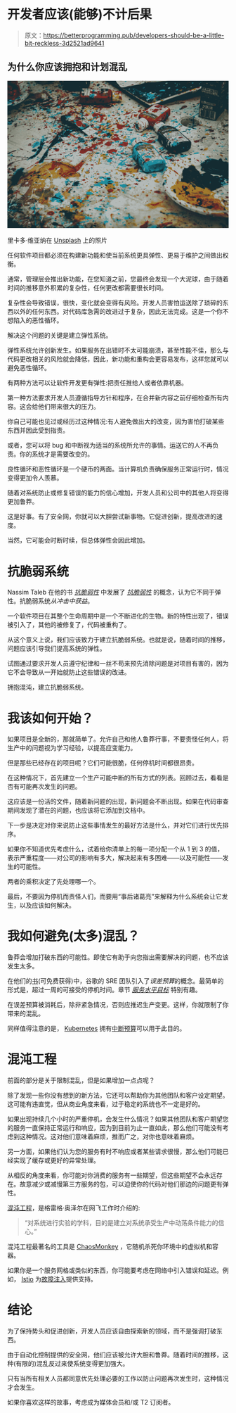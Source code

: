 # 开发者应该(能够)不计后果

> 原文：<https://betterprogramming.pub/developers-should-be-a-little-bit-reckless-3d2521ad9641>

## 为什么你应该拥抱和计划混乱

![](img/d50b16479812ff1108a1a7a8b797e7ee.png)

里卡多·维亚纳在 [Unsplash](https://unsplash.com/s/photos/mess?utm_source=unsplash&utm_medium=referral&utm_content=creditCopyText) 上的照片

任何软件项目都必须在构建新功能和使当前系统更具弹性、更易于维护之间做出权衡。

通常，管理层会推出新功能，在您知道之前，您最终会发现一个大泥球，由于随着时间的推移意外积累的复杂性，任何更改都需要很长时间。

复杂性会导致错误，很快，变化就会变得有风险。开发人员害怕运送除了琐碎的东西以外的任何东西。对代码库急需的改进过于复杂，因此无法完成。这是一个你不想陷入的恶性循环。

解决这个问题的关键是建立弹性系统。

弹性系统允许创新发生。如果服务在出错时不太可能崩溃，甚至性能不佳，那么与代码更改相关的风险就会降低，因此，新功能和重构会更容易发布，这样您就可以避免恶性循环。

有两种方法可以让软件开发更有弹性:把责任推给人或者依靠机器。

第一种方法要求开发人员遵循指导方针和程序，在合并新内容之前仔细检查所有内容。这会给他们带来很大的压力。

你自己可能也见过或经历过这种情况:有人避免做出大的改变，因为害怕打破某些东西并因此受到指责。

或者，您可以将 bug 和中断视为适当的系统所允许的事情。运送它的人不再负责。你的系统才是需要改变的。

良性循环和恶性循环是一个硬币的两面。当计算机负责确保服务正常运行时，情况变得更加令人羡慕。

随着对系统防止或修复错误的能力的信心增加，开发人员和公司中的其他人将变得更加鲁莽。

这是好事。有了安全网，你就可以大胆尝试新事物。它促进创新，提高改进的速度。

当然，它可能会时断时续，但总体弹性会因此增加。

# 抗脆弱系统

Nassim Taleb 在他的书 [*抗脆弱性*](https://www.penguinrandomhouse.com/books/176227/antifragile-by-nassim-nicholas-taleb/) 中发展了 [*抗脆弱性*](https://en.wikipedia.org/wiki/Antifragility) 的概念，认为它不同于弹性。抗脆弱系统*从冲击中获益*。

一个软件项目在其整个生命周期中是一个不断进化的生物。新的特性出现了，错误被引入了，其他的被修复了，代码被重构了。

从这个意义上说，我们应该致力于建立抗脆弱系统。也就是说，随着时间的推移，问题应该引导我们提高系统的弹性。

试图通过要求开发人员遵守纪律和一丝不苟来预先消除问题是对项目有害的，因为它不会导致从一开始就防止这些错误的改进。

拥抱混沌，建立抗脆弱系统。

# 我该如何开始？

如果项目是全新的，那就简单了。允许自己和他人鲁莽行事，不要责怪任何人，将生产中的问题视为学习经验，以提高应变能力。

但是那些已经存在的项目呢？它们可能很脆，任何停机时间都很昂贵。

在这种情况下，首先建立一个生产可能中断的所有方式的列表。回顾过去，看看是否有可能再次发生的问题。

这应该是一份活的文件，随着新问题的出现，新问题会不断出现。如果在代码审查期间发现了潜在的问题，也应该将它添加到文档中。

下一步是决定对你来说防止这些事情发生的最好方法是什么，并对它们进行优先排序。

如果你不知道优先考虑什么，试着给你清单上的每一项分配一个从 1 到 3 的值，表示严重程度——对公司的影响有多大，解决起来有多困难——以及可能性——发生的可能性。

两者的乘积决定了先处理哪一个。

最后，不要因为停机而责怪人们，而要用“事后诸葛亮”来解释为什么系统会让它发生，以及应该如何解决。

# 我如何避免(太多)混乱？

鲁莽会增加打破东西的可能性。即使它有助于向您指出需要解决的问题，也不应该发生太多。

在他们的[书](https://landing.google.com/sre/books/)(可免费获得)中，谷歌的 SRE 团队引入了*误差预算*的概念。最简单的形式是，超过一周的可接受的停机时间。章节 [*服务水平目标*](https://landing.google.com/sre/sre-book/chapters/service-level-objectives/) 特别有趣。

在误差预算被消耗后，除非紧急情况，否则应推迟生产变更。这样，你就限制了你带来的混乱。

同样值得注意的是， [Kubernetes](https://kubernetes.io/) 拥有[中断预算](https://kubernetes.io/docs/tasks/run-application/configure-pdb/)可以用于此目的。

# 混沌工程

前面的部分是关于限制混乱，但是如果增加一点点呢？

除了发现一些你没有想到的新方法，它还可以帮助你为其他团队和客户设定期望。这可能有违直觉，但从商业角度来看，过于稳定的系统也不一定是好的。

如果出现持续几个小时的严重停机，会发生什么情况？如果其他团队和客户期望您的服务一直保持正常运行和响应，因为到目前为止一直如此，那么他们可能没有考虑到这种情况。这对他们意味着麻烦，推而广之，对你也意味着麻烦。

另一方面，如果他们认为您的服务有时不响应或者某些请求很慢，那么他们可能已经实现了缓存或更好的异常处理。

从相反的角度来看，你可能对你消费的服务有一些期望，但这些期望不会永远存在。故意减少或减慢第三方服务的包，可以迫使你的代码对他们那边的问题更有弹性。

[混沌工程](https://principlesofchaos.org)，是格雷格·奥泽尔在网飞工作时介绍的:

> “对系统进行实验的学科，目的是建立对系统承受生产中动荡条件能力的信心。”

混沌工程最著名的工具是 [ChaosMonkey](https://github.com/Netflix/chaosmonkey) ，它随机杀死你环境中的虚拟机和容器。

如果你是一个服务网格或类似的东西，你可能要考虑在网络中引入错误和延迟。例如， [Istio](https://istio.io/) 为[故障注入](https://istio.io/docs/tasks/traffic-management/fault-injection/)提供支持。

# 结论

为了保持势头和促进创新，开发人员应该自由探索新的领域，而不是强调打破东西。

由于自动化控制提供的安全网，他们应该被允许大胆和鲁莽。随着时间的推移，这种(有限的)混乱反过来使系统变得更加强大。

只有当所有相关人员都同意优先处理必要的工作以防止问题再次发生时，这种情况才会发生。

如果你喜欢这样的故事，考虑成为媒体会员和/或 T2 订阅者。